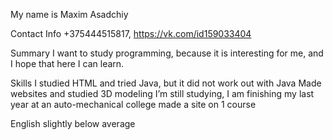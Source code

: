 My name is Maxim Asadchiy

Contact Info
+375444515817,
https://vk.com/id159033404

Summary 
I want to study programming, because it is interesting for me, and I hope that here I can learn.

Skills 
I studied HTML and tried Java, but it did not work out with Java
Made websites and studied 3D modeling
I’m still studying, I am finishing my last year at an auto-mechanical college
made a site on 1 course

English
slightly below average